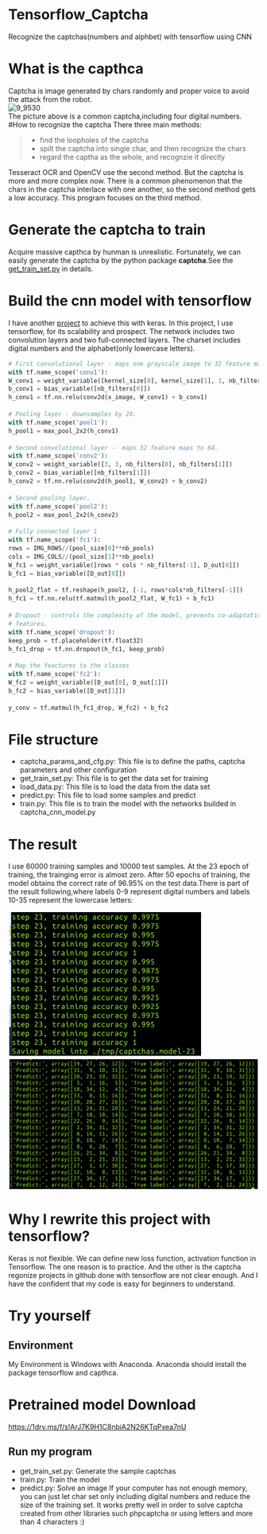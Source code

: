 # Tensorflow_Captcha
Recognize the captchas(numbers and alphbet) with tensorflow using CNN

# What is the capthca
Captcha is image  generated by chars randomly and proper voice to avoid the attack from the robot.   
![9_9530](https://cloud.githubusercontent.com/assets/5999851/21477290/41594870-cb7b-11e6-8d3e-4e0c24af37f1.jpg)    
The picture above is a common captcha,including four digital numbers.  
#How to recognize the captcha
There three main methods:
> * find the loopholes of the captcha
> * spilt the captcha into single char, and then recognize the chars
> * regard the captha as the whole, and recognzie it directly   

Tesseract OCR and OpenCV use the second method. But the captcha is more and more complex now. There is a common phenomenon that the chars in the captcha interlace with one another, so the second method gets a low accuracy. This program focuses on the third method. 

# Generate the captcha to train
Acquire massive capthca by hunman is unrealistic. Fortunately, we can easily generate the captcha by the python package **captcha**.See the [get_train_set.py](https://github.com/scnuhealthy/Tensorflow_Captcha/blob/master/get_train_set.py) in details.

# Build the cnn model with tensorflow
I have another [project](https://github.com/scnuhealthy/cnn_keras_captcha) to achieve this with keras. In this project, I use tensorflow, for its scalability and prospect. The network includes two convolution layers and two full-connected layers. The charset includes digital numbers and the alphabet(only lowercase letters).
```python
# First convolutional layer - maps one grayscale image to 32 feature maps.
with tf.name_scope('conv1'):
W_conv1 = weight_variable([kernel_size[0], kernel_size[1], 1, nb_filters[0]])
b_conv1 = bias_variable([nb_filters[0]])
h_conv1 = tf.nn.relu(conv2d(x_image, W_conv1) + b_conv1)

# Pooling layer - downsamples by 2X.
with tf.name_scope('pool1'):
h_pool1 = max_pool_2x2(h_conv1)

# Second convolutional layer -- maps 32 feature maps to 64.
with tf.name_scope('conv2'):
W_conv2 = weight_variable([3, 3, nb_filters[0], nb_filters[1]])
b_conv2 = bias_variable([nb_filters[1]])
h_conv2 = tf.nn.relu(conv2d(h_pool1, W_conv2) + b_conv2)

# Second pooling layer.
with tf.name_scope('pool2'):
h_pool2 = max_pool_2x2(h_conv2)

# Fully connected layer 1 
with tf.name_scope('fc1'):
rows = IMG_ROWS//(pool_size[0]**nb_pools)
cols = IMG_COLS//(pool_size[1]**nb_pools)
W_fc1 = weight_variable([rows * cols * nb_filters[-1], D_out[0]])
b_fc1 = bias_variable([D_out[0]])

h_pool2_flat = tf.reshape(h_pool2, [-1, rows*cols*nb_filters[-1]])
h_fc1 = tf.nn.relu(tf.matmul(h_pool2_flat, W_fc1) + b_fc1)

# Dropout - controls the complexity of the model, prevents co-adaptation of
# features.
with tf.name_scope('dropout'):
keep_prob = tf.placeholder(tf.float32)
h_fc1_drop = tf.nn.dropout(h_fc1, keep_prob)

# Map the feactures to the classes
with tf.name_scope('fc2'):
W_fc2 = weight_variable([D_out[0], D_out[1]])
b_fc2 = bias_variable([D_out[1]])

y_conv = tf.matmul(h_fc1_drop, W_fc2) + b_fc2
```
# File structure
- captcha_params_and_cfg.py: This file is to define the paths, captcha parameters and other configuration
- get_train_set.py: This file is to get the data set for training
- load_data.py: This file is to load the data from the data set
- predict.py: This file to load some samples and predict
- train.py: This file is to train the model with the networks builded in captcha_cnn_model.py


# The result    
I use 60000 training samples and 10000 test samples. At the 23 epoch of training, the trainging error is almost zero. After 50 epochs of training, the model obtains the correct rate of 96.95% on the test data.There is part of the result following,where labels 0-9 represent digital numbers and labels 10-35 represent the lowercase letters:   

![trainging_accuracy](https://github.com/scnuhealthy/Tensorflow_Captcha/blob/master/traiing_accuracy.png)  
![predict_result](https://github.com/scnuhealthy/Tensorflow_Captcha/blob/master/predict_result.png)

# Why I rewrite this project with tensorflow?
Keras is not flexible. We can define new loss function, activation function in Tensorflow. The one reason is to practice. And the other is the captcha regonize projects in github done with tensorflow are not clear enough. And I have the confident that my code is easy for beginners to understand.

# Try yourself
## Environment
My Environment is Windows with Anaconda. Anaconda should install the package tensorflow and capthca.

# Pretrained model Download
https://1drv.ms/f/s!ArJ7K9H1C8nbiA2N26KTqPxea7nU

## Run my program
- get_train_set.py: Generate the sample captchas
- train.py: Train the model
- predict.py: Solve an image 
If your computer has not enough memory, you can just let char set only including digital numbers and reduce the size of the training set.
It works pretty well in order to solve captcha created from other libraries such phpcaptcha or using letters and more than 4 characters :)
